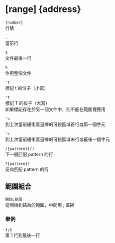 # \[range\] {address}

`{number}`  
行號

`.`  
當前行

`$`  
文件最後一行

`%`  
作用整個文件

`'t`  
標記 t 的位子（小寫）

`'T`  
標記 T 的位子（大寫）  
如果標記存在於另一個文件中，則不能在範圍裡應用

`'<`  
到上次當前緩衝區選擇的可視區域首行或第一個字元

`'>`  
到上次當前緩衝區選擇的可視區域末行或最後一個字元

`/{pattern}[/]`  
下一個匹配 pattern 的行

`?{pattern}?`  
反向匹配 pattern 的行

## 範圍組合

`開始;結尾`  
從開始到結為的範圍，中間用 ; 區隔

### 舉例

`1;$`  
第 1 行到最後一行


